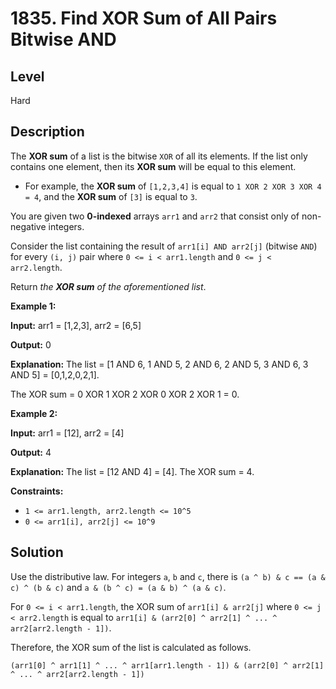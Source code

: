# 1835. Find XOR Sum of All Pairs Bitwise AND
## Level
Hard

## Description
The **XOR sum** of a list is the bitwise `XOR` of all its elements. If the list only contains one element, then its **XOR sum** will be equal to this element.

* For example, the **XOR sum** of `[1,2,3,4]` is equal to `1 XOR 2 XOR 3 XOR 4 = 4`, and the **XOR sum** of `[3]` is equal to `3`.

You are given two **0-indexed** arrays `arr1` and `arr2` that consist only of non-negative integers.

Consider the list containing the result of `arr1[i] AND arr2[j]` (bitwise `AND`) for every `(i, j)` pair where `0 <= i < arr1.length` and `0 <= j < arr2.length`.

Return *the **XOR sum** of the aforementioned list*.

**Example 1:**

**Input:** arr1 = [1,2,3], arr2 = [6,5]

**Output:** 0

**Explanation:** The list = [1 AND 6, 1 AND 5, 2 AND 6, 2 AND 5, 3 AND 6, 3 AND 5] = [0,1,2,0,2,1].

The XOR sum = 0 XOR 1 XOR 2 XOR 0 XOR 2 XOR 1 = 0.

**Example 2:**

**Input:** arr1 = [12], arr2 = [4]

**Output:** 4

**Explanation:** The list = [12 AND 4] = [4]. The XOR sum = 4.

**Constraints:**

* `1 <= arr1.length, arr2.length <= 10^5`
* `0 <= arr1[i], arr2[j] <= 10^9`

## Solution
Use the distributive law. For integers `a`, `b` and `c`, there is `(a ^ b) & c == (a & c) ^ (b & c)` and `a & (b ^ c) = (a & b) ^ (a & c)`.

For `0 <= i < arr1.length`, the XOR sum of `arr1[i] & arr2[j]` where `0 <= j < arr2.length` is equal to `arr1[i] & (arr2[0] ^ arr2[1] ^ ... ^ arr2[arr2.length - 1])`.

Therefore, the XOR sum of the list is calculated as follows.

```
(arr1[0] ^ arr1[1] ^ ... ^ arr1[arr1.length - 1]) & (arr2[0] ^ arr2[1] ^ ... ^ arr2[arr2.length - 1])
```

